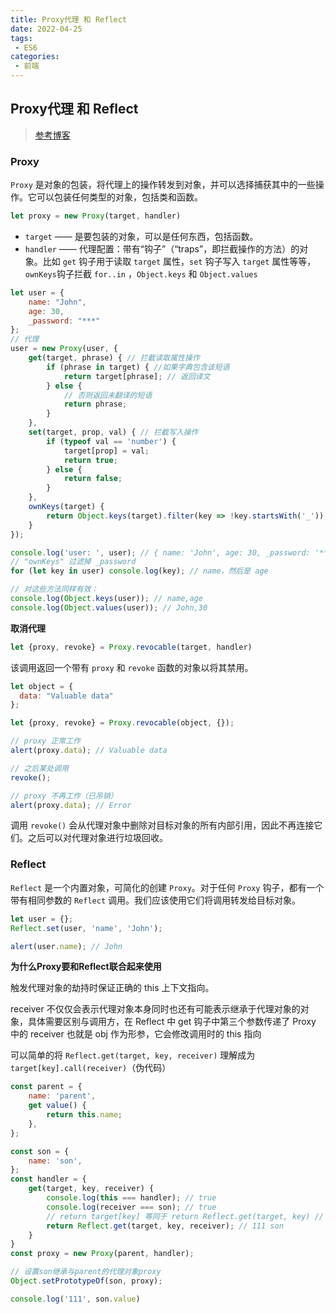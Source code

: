 ```yaml
---
title: Proxy代理 和 Reflect
date: 2022-04-25
tags:
 - ES6
categories:
 - 前端
---
```


## Proxy代理 和 Reflect

> [参考博客](https://juejin.cn/post/6844904090116292616)

### Proxy

`Proxy` 是对象的包装，将代理上的操作转发到对象，并可以选择捕获其中的一些操作。它可以包装任何类型的对象，包括类和函数。

```js
let proxy = new Proxy(target, handler)
```

- `target` —— 是要包装的对象，可以是任何东西，包括函数。
- `handler` —— 代理配置：带有“钩子”（“traps”，即拦截操作的方法）的对象。比如 `get` 钩子用于读取 `target` 属性，`set` 钩子写入 `target` 属性等等，`ownKeys`钩子拦截 `for..in` ，`Object.keys` 和 `Object.values`

```js
let user = {
    name: "John",
    age: 30,
    _password: "***"
};
// 代理
user = new Proxy(user, {
    get(target, phrase) { // 拦截读取属性操作
        if (phrase in target) { //如果字典包含该短语
            return target[phrase]; // 返回译文
        } else {
            // 否则返回未翻译的短语
            return phrase;
        }
    },
    set(target, prop, val) { // 拦截写入操作
        if (typeof val == 'number') {
            target[prop] = val;
            return true;
        } else {
            return false;
        }
    },
    ownKeys(target) {
        return Object.keys(target).filter(key => !key.startsWith('_'));
    }
});

console.log('user: ', user); // { name: 'John', age: 30, _password: '***' }
// "ownKeys" 过滤掉 _password
for (let key in user) console.log(key); // name，然后是 age

// 对这些方法同样有效：
console.log(Object.keys(user)); // name,age
console.log(Object.values(user)); // John,30
```

**取消代理**

```js
let {proxy, revoke} = Proxy.revocable(target, handler)
```

该调用返回一个带有 `proxy` 和 `revoke` 函数的对象以将其禁用。

```js
let object = {
  data: "Valuable data"
};

let {proxy, revoke} = Proxy.revocable(object, {});

// proxy 正常工作
alert(proxy.data); // Valuable data

// 之后某处调用
revoke();

// proxy 不再工作（已吊销）
alert(proxy.data); // Error
```

调用 `revoke()` 会从代理对象中删除对目标对象的所有内部引用，因此不再连接它们。之后可以对代理对象进行垃圾回收。

### Reflect

`Reflect` 是一个内置对象，可简化的创建 `Proxy`。对于任何 `Proxy` 钩子，都有一个带有相同参数的 `Reflect` 调用。我们应该使用它们将调用转发给目标对象。

```js
let user = {};
Reflect.set(user, 'name', 'John');

alert(user.name); // John
```

**为什么Proxy要和Reflect联合起来使用**

触发代理对象的劫持时保证正确的 this 上下文指向。

receiver 不仅仅会表示代理对象本身同时也还有可能表示继承于代理对象的对象，具体需要区别与调用方，在 Reflect 中 get 钩子中第三个参数传递了 Proxy 中的 receiver 也就是 obj 作为形参，它会修改调用时的 this 指向

可以简单的将 `Reflect.get(target, key, receiver)` 理解成为 `target[key].call(receiver)`（伪代码）

```js
const parent = {
    name: 'parent',
    get value() {
        return this.name;
    },
};

const son = {
    name: 'son',
};
const handler = {
    get(target, key, receiver) {
        console.log(this === handler); // true
        console.log(receiver === son); // true
        // return target[key] 等同于 return Reflect.get(target, key) // 111 parent
        return Reflect.get(target, key, receiver); // 111 son
    }
}
const proxy = new Proxy(parent, handler);

// 设置son继承与parent的代理对象proxy
Object.setPrototypeOf(son, proxy);

console.log('111', son.value)
```